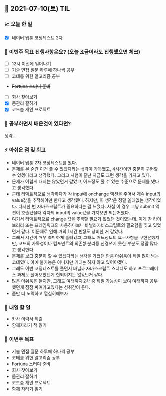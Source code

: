 ## 📆 2021-07-10(토) TIL

### 📈 오늘 한 일
- [x] 네이버 웹툰 코딩테스트 2차

### 🦄 이번주 목표 진행사항은요? (오늘 조금이라도 진행했으면 체크)
- [ ] 12시 이전에 일어나기
- [ ] 기술 면접 질문 하루에 하나씩 공부
- [ ] 코테를 위한 알고리즘 공부
- ~~Fortuna 스터디 준비~~
- [ ] 회사 찾아보기
- [x] 몸관리 잘하기
- [x] 코드숨 개인 프로젝트

### 🤔 공부하면서 배운것이 있다면?
생략...

### ⚡ 아쉬운 점 및 회고
- 네이버 웹툰 2차 코딩테스트를 봤다.
- 문제를 본 순간 이건 풀 수 있겠다라는 생각이 가득했고, 4시간이면 충분히 구현할 수 있겠다라고 생각했다. 그리고 시험이 끝난 지금도 그런 생각을 가지고 있다.
- 문제가 어렵게 내지는 않았던거 같았고, 어느정도 풀 수 있는 수준으로 문제를 냈다고 생각했다.
- 근데 리액트적으로 생각하다가 각 input에 onchange 액션을 주어서 계속 input의 value값을 추적해야만 한다고 생각했다. 하지만, 이 생각은 정말 쓸대없는 생각이었다. 다시한 번 자바스크립트가 중요하다는 걸 느꼈다. 사실 이 경우 그냥 submit 액션이 호출됬을때 각자의 input의 value값을 가져오면 되는거였다.
- 여기서 리액트적으로 change 값을 추적할 필요가 없었던 것이였는데..이게 참 라이브러리 또는 프레임워크의 사용하다보니 바닐라자바스크립트의 필요함을 잊고 있었던거 같다. 이문제로 인해 거의 1시간 반정도 낭비한 거 같았다.
- 그래서 시간이 매우 촉박하게 흘러갔고, 그래도 어느정도의 요구사항을 구현은했지만, 코드의 가독성이나 컴포넌트의 의존성 분리등 신경쓰지 못한 부분도 정말 많다고 생각한다.
- 문제를 보고 충분히 할 수 있겠다라는 생각을 가졌던 만큼 아쉬움이 제일 많이 남는 코테였다. 아예 불가능은 아니지만 기대는 하지 않고 있어야겠다.
- 그래도 이번 코딩테스트를 풀면서 바닐라 자바스크립트 스터디도 하고 프로그래머스 과제도 풀어보았던게 헛되이지는 않았던거 같다.
- 많은 아쉬움은 들지만, 그래도 여태까지 2차 중 제일 가능성이 보여 여태까지 공부했던게 점점 싸여가고있다는 성취감이 든다.
- 좀만 더 노력하고 열심히해보자

### 🚀 내일 할 일
- 카사 이력서 제출
- 함께자라기 책 읽기

### 🎯 이번주 목표
- 기술 면접 질문 하루에 하나씩 공부
- 코테를 위한 알고리즘 공부
- Fortuna 스터디 준비
- 회사 찾아보기
- 몸관리 잘하기
- 코드숨 개인 프로젝트
- 함께 자라기 읽기
